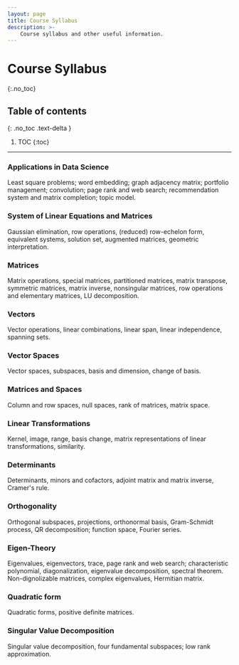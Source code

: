 ```yaml
---
layout: page
title: Course Syllabus 
description: >-
    Course syllabus and other useful information.
---
```


# Course Syllabus  
{:.no_toc}

## Table of contents
{: .no_toc .text-delta }

1. TOC
{:toc}

---


### Applications in Data Science

Least square problems; word embedding; graph adjacency matrix; portfolio management; convolution; page rank and web search; recommendation system and matrix completion; topic model.

### System of Linear Equations and Matrices

Gaussian elimination, row operations, (reduced) row-echelon form, equivalent systems, solution set, augmented matrices, geometric interpretation.

### Matrices

Matrix operations, special matrices, partitioned matrices, matrix transpose, symmetric matrices, matrix inverse, nonsingular matrices, row operations and elementary matrices, LU decomposition.

### Vectors

Vector operations, linear combinations, linear span, linear independence, spanning sets.

### Vector Spaces

Vector spaces, subspaces, basis and dimension, change of basis.

### Matrices and Spaces

Column and row spaces, null spaces, rank of matrices, matrix space.

### Linear Transformations

Kernel, image, range, basis change, matrix representations of linear transformations, similarity.

### Determinants

Determinants, minors and cofactors, adjoint matrix and matrix inverse, Cramer's rule.

### Orthogonality

Orthogonal subspaces, projections, orthonormal basis, Gram-Schmidt process, QR decomposition; function space, Fourier series.

### Eigen-Theory

Eigenvalues, eigenvectors, trace, page rank and web search; characteristic polynomial, diagonalization, eigenvalue decomposition, spectral theorem. Non-dignolizable matrices, complex eigenvalues, Hermitian matrix.

### Quadratic form

Quadratic forms, positive definite matrices.

### Singular Value Decomposition

Singular value decomposition, four fundamental subspaces; low rank approximation.


